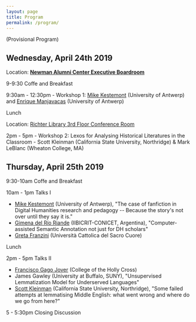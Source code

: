 ```yaml
---
layout: page
title: Program
permalink: /program/
---
```


(Provisional Program) 

## Wednesday, April 24th 2019

Location: [**Newman Alumni Center Executive Boardroom**](https://www.google.com/maps/place/Newman+Alumni+Center,+6200+San+Amaro+Dr,+Coral+Gables,+FL+33146/@25.7114757,-80.2858883,17z/data=!3m1!4b1!4m5!3m4!1s0x88d9c7f942144105:0x517a3c76081d14d!8m2!3d25.7114757!4d-80.2836996)

9-9:30 Coffe and Breakfast 

9:30am - 12:30pm - Workshop 1: [Mike Kestemont](http://www.mike-kestemont.org/) (University of Antwerp) and [Enrique Manjavacas](https://www.uantwerpen.be/en/projects/mind-bending-grammars/team/enrique-manjavacas/)  (University of Antwerp) 

Lunch 

Location: [Richter Library 3rd Floor Conference Room](https://www.google.com/maps/place/University+of+Miami+Richter+Library/@25.721262,-80.27865,15z/data=!4m2!3m1!1s0x0:0x9a1fae2d87d9c44a?ved=2ahUKEwiv9Zfr0qTgAhVSx1kKHUfSAFMQ_BIwCnoECAYQCA) 

2pm - 5pm - Workshop 2: Lexos for Analysing Historical Literatures in the Classroom - Scott Kleinman (California State University, Northridge) & Mark LeBlanc (Wheaton College, MA)


## Thursday, April 25th 2019 

9:30-10am Coffe and Breakfast 

10am - 1pm Talks I
 
* [Mike Kestemont](http://www.mike-kestemont.org/) (University of Antwerp), "The case of fanfiction in Digital Humanities research and pedagogy -- Because the story's not over until they say it is."
* [Gimena del Río Riande](http://www.iibicrit-conicet.gov.ar/wordpress/quienes-somos/miembros/dra-maria-gimena-del-rio/) (IIBICRIT-CONICET, Argentina), "Computer-assisted Semantic Annotation not just for DH scholars"
* [Greta Franzini](http://www.gretafranzini.com/) (Università Cattolica del Sacro Cuore)

Lunch 

2pm - 5pm Talks II
* [Francisco Gago Jover](https://www.holycross.edu/academics/programs/spanish/faculty/francisco-gago-jover) (College of the Holly Cross)
* James Gawley (University at Buffalo, SUNY), "Unsupervised Lemmatization Model for Underserved Languages"
* [Scott Kleinman](https://www.csun.edu/humanities/english/scott-kleinman) (California State University, Northridge), "Some failed attempts at lemmatising Middle English: what went wrong and where do we go from here?"

5 - 5:30pm Closing Discussion 





